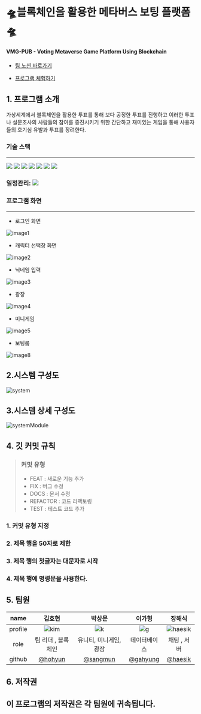 #  🛸블록체인을 활용한 메타버스 보팅 플랫폼🛸
#### VMG-PUB - Voting Metaverse Game Platform Using Blockchain
* [팀 노션 바로가기][notionlink]

[notionlink]: https://www.notion.so/VMG-PUB-Voting-Metaverse-Game-Platform-Using-Blockchain-d76ebc92351e4cd287aa455026129300

* [프로그램 체험하기][gamelink]

[gamelink]: https://dlrkdmsdkdldnavercom.itch.io/testing45


## 1. 프로그램 소개
가상세계에서 블록체인을 활용한 투표를 통해 보다 공정한 투표를 진행하고 이러한 투표나 설문조사의 사람들의 참여를 증진시키기 위한 간단하고 재미있는 게임을 통해 사용자들의 호기심 유발과 투표를 장려한다.
### 기술 스택
------------------------------------
<div>
<img src="https://img.shields.io/badge/unity-47A248?style=for-the-badge&logo=Unity&logoColor=white">
<img src="https://img.shields.io/badge/firebase-FFCA28?style=for-the-badge&logo=firebase&logoColor=white">
<img src="https://img.shields.io/badge/amazonaws-232F3E?style=for-the-badge&logo=amazonaws&logoColor=white">
 <img src="https://img.shields.io/badge/github-181717?style=for-the-badge&logo=github&logoColor=white">
 <img src="https://img.shields.io/badge/git-F05032?style=for-the-badge&logo=git&logoColor=white">
 <img src="https://img.shields.io/badge/webgl-61DAFB?style=for-the-badge&logo=WebGL&logoColor=black">
 <img src="https://img.shields.io/badge/solidity-7952B3?style=for-the-badge&logo=Solidity&logoColor=white">
</div>

### 일정관리: <img src="https://img.shields.io/badge/notion-A86454?style=for-the-badge&logo=notion&logoColor=white">
   
### 프로그램 화면 
------------------------
* 로그인 화면    

![image1](./img/image01.png)


* 캐릭터 선택창 화면

![image2](./img/image02.png)

* 닉네임 입력

![image3](./img/image03.png)

* 광장

![image4](./img/image04.png)

* 미니게임

![image5](./img/image05.png)

* 보팅룸

![image8](./img/image08.png)


## 2.시스템 구성도

![system](./img/sy.png)

## 3.시스템 상세 구성도
![systemModule](./img/systemModule.png)

## 4. 깃 커밋 규칙
> ### 커밋 유형
> + FEAT : 새로운 기능 추가
> + FIX : 버그 수정
> + DOCS : 문서 수정
> + REFACTOR : 코드 리팩토링
> + TEST : 테스트 코드 추가
### 1. 커밋 유형 지정
### 2. 제목 행을 50자로 제한
### 3. 제목 행의 첫글자는 대문자로 시작
### 4. 제목 행에 명령문을 사용한다.   
   

## 5. 팀원
| name | 김호현 | 박상문 | 이가형 | 장해식| 
|:---:|:------:|:-----:|:-----:|:-----:|
|profile|![kim](./img/kimho.png) |![k](./img/k.jpg) |![g](./img/gahyung.jpg) | ![haesik](./img/haesik.jpg)|
|role|팀 리더 , 블록체인|유니티, 미니게임, 광장 | 데이터베이스 | 채팅 , 서버
|github|[@hohyun][hoholink]|[@sangmun][Pimlink]|[@gahyung][glink]|[@haesik][hlink]|

[hoholink]: https://github.com/HohyunKim-kr
[Pimlink]: https://github.com/tkdans7589
[glink]: https://github.com/dlrkdmsdkdld
[hlink]: https://github.com/gotlr98

## 6. 저작권
## 이 프로그램의 저작권은 각 팀원에 귀속됩니다.
